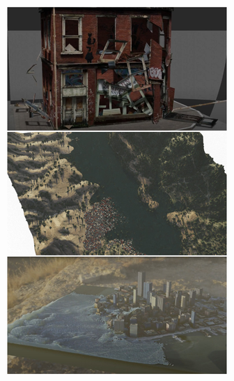 <img src="../../../../images/3d-naturaldisasters/earthquake.jpg" alt="image1" width="600">

<img src="../../../../images/3d-naturaldisasters/erosion.jpg" alt="image1" width="600">

<img src="../../../../images/3d-naturaldisasters/flood.jpg" alt="image1" width="600">